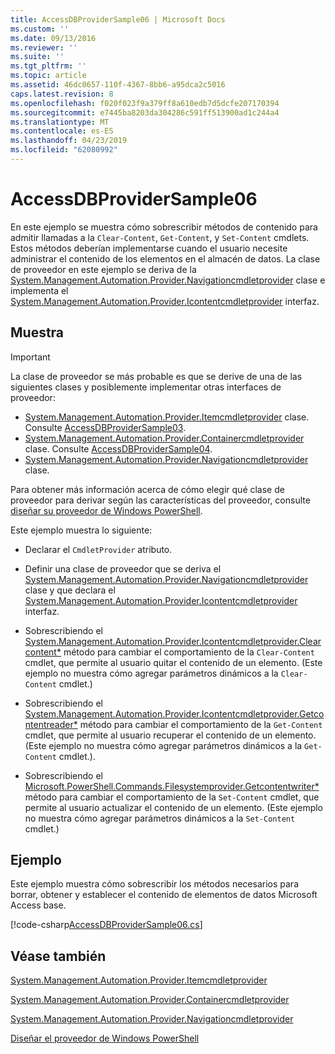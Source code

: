 ```yaml
---
title: AccessDBProviderSample06 | Microsoft Docs
ms.custom: ''
ms.date: 09/13/2016
ms.reviewer: ''
ms.suite: ''
ms.tgt_pltfrm: ''
ms.topic: article
ms.assetid: 46dc0657-110f-4367-8bb6-a95dca2c5016
caps.latest.revision: 8
ms.openlocfilehash: f020f023f9a379ff8a610edb7d5dcfe207170394
ms.sourcegitcommit: e7445ba8203da304286c591ff513900ad1c244a4
ms.translationtype: MT
ms.contentlocale: es-ES
ms.lasthandoff: 04/23/2019
ms.locfileid: "62080992"
---
```

# <a name="accessdbprovidersample06"></a>AccessDBProviderSample06

En este ejemplo se muestra cómo sobrescribir métodos de contenido para admitir llamadas a la `Clear-Content`, `Get-Content`, y `Set-Content` cmdlets. Estos métodos deberían implementarse cuando el usuario necesite administrar el contenido de los elementos en el almacén de datos. La clase de proveedor en este ejemplo se deriva de la [System.Management.Automation.Provider.Navigationcmdletprovider](/dotnet/api/System.Management.Automation.Provider.NavigationCmdletProvider) clase e implementa el [ System.Management.Automation.Provider.Icontentcmdletprovider](/dotnet/api/System.Management.Automation.Provider.IContentCmdletProvider) interfaz.

## <a name="demonstrates"></a>Muestra

> [!IMPORTANT]
> La clase de proveedor se más probable es que se derive de una de las siguientes clases y posiblemente implementar otras interfaces de proveedor:
>
> -   [System.Management.Automation.Provider.Itemcmdletprovider](/dotnet/api/System.Management.Automation.Provider.ItemCmdletProvider) clase. Consulte [AccessDBProviderSample03](./accessdbprovidersample03.md).
> -   [System.Management.Automation.Provider.Containercmdletprovider](/dotnet/api/System.Management.Automation.Provider.ContainerCmdletProvider) clase. Consulte [AccessDBProviderSample04](./accessdbprovidersample04.md).
> -   [System.Management.Automation.Provider.Navigationcmdletprovider](/dotnet/api/System.Management.Automation.Provider.NavigationCmdletProvider) clase.
>
> Para obtener más información acerca de cómo elegir qué clase de proveedor para derivar según las características del proveedor, consulte [diseñar su proveedor de Windows PowerShell](./provider-types.md).

Este ejemplo muestra lo siguiente:

- Declarar el `CmdletProvider` atributo.

- Definir una clase de proveedor que se deriva el [System.Management.Automation.Provider.Navigationcmdletprovider](/dotnet/api/System.Management.Automation.Provider.NavigationCmdletProvider) clase y que declara el [ System.Management.Automation.Provider.Icontentcmdletprovider](/dotnet/api/System.Management.Automation.Provider.IContentCmdletProvider) interfaz.

- Sobrescribiendo el [System.Management.Automation.Provider.Icontentcmdletprovider.Clearcontent*](/dotnet/api/System.Management.Automation.Provider.IContentCmdletProvider.ClearContent) método para cambiar el comportamiento de la `Clear-Content` cmdlet, que permite al usuario quitar el contenido de un elemento. (Este ejemplo no muestra cómo agregar parámetros dinámicos a la `Clear-Content` cmdlet.)

- Sobrescribiendo el [System.Management.Automation.Provider.Icontentcmdletprovider.Getcontentreader*](/dotnet/api/System.Management.Automation.Provider.IContentCmdletProvider.GetContentReader) método para cambiar el comportamiento de la `Get-Content` cmdlet, que permite al usuario recuperar el contenido de un elemento. (Este ejemplo no muestra cómo agregar parámetros dinámicos a la `Get-Content` cmdlet.).

- Sobrescribiendo el [Microsoft.PowerShell.Commands.Filesystemprovider.Getcontentwriter*](/dotnet/api/Microsoft.PowerShell.Commands.FileSystemProvider.GetContentWriter) método para cambiar el comportamiento de la `Set-Content` cmdlet, que permite al usuario actualizar el contenido de un elemento. (Este ejemplo no muestra cómo agregar parámetros dinámicos a la `Set-Content` cmdlet.)

## <a name="example"></a>Ejemplo

Este ejemplo muestra cómo sobrescribir los métodos necesarios para borrar, obtener y establecer el contenido de elementos de datos Microsoft Access base.

[!code-csharp[AccessDBProviderSample06.cs](../../powershell-sdk-samples/SDK-2.0/csharp/AccessDBProviderSample06/AccessDBProviderSample06.cs#L11-L2399 "AccessDBProviderSample06.cs")]

## <a name="see-also"></a>Véase también

[System.Management.Automation.Provider.Itemcmdletprovider](/dotnet/api/System.Management.Automation.Provider.ItemCmdletProvider)

[System.Management.Automation.Provider.Containercmdletprovider](/dotnet/api/System.Management.Automation.Provider.ContainerCmdletProvider)

[System.Management.Automation.Provider.Navigationcmdletprovider](/dotnet/api/System.Management.Automation.Provider.NavigationCmdletProvider)

[Diseñar el proveedor de Windows PowerShell](./provider-types.md)